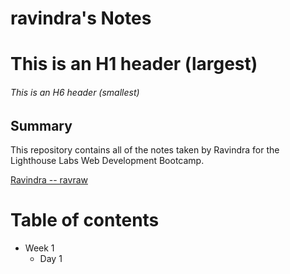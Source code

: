 # ravindra's Notes

# This is an H1 header (largest)

###### This is an H6 header (smallest)

## Summary

This repository contains all of the notes taken by Ravindra for the Lighthouse Labs Web Development Bootcamp.

[Ravindra -- ravraw](https://github.com/ravraw)

# Table of contents

- Week 1
  - Day 1
